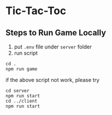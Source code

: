 # Tic-Tac-Toc

## Steps to Run Game Locally
1. put `.env` file under `server` folder
2. run script
```
cd .
npm run game
```
if the above script not work, please try
```
cd server
npm run start
cd ../client
npm run start
```